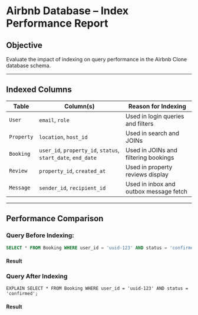 # Airbnb Database – Index Performance Report

## Objective
Evaluate the impact of indexing on query performance in the Airbnb Clone database schema.

---

## Indexed Columns

| Table     | Column(s)                     | Reason for Indexing                      |
|-----------|-------------------------------|-------------------------------------------|
| `User`    | `email`, `role`               | Used in login queries and filters         |
| `Property`| `location`, `host_id`         | Used in search and JOINs                  |
| `Booking` | `user_id`, `property_id`, `status`, `start_date`, `end_date` | Used in JOINs and filtering bookings |
| `Review`  | `property_id`, `created_at`   | Used in property reviews display          |
| `Message` | `sender_id`, `recipient_id`   | Used in inbox and outbox message fetch    |

---

## Performance Comparison

### Query Before Indexing:
```sql
SELECT * FROM Booking WHERE user_id = 'uuid-123' AND status = 'confirmed';
```
#### Result

### Query After Indexing
```
EXPLAIN SELECT * FROM Booking WHERE user_id = 'uuid-123' AND status = 'confirmed';
```
#### Result
